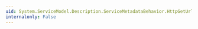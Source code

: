 ```yaml
---
uid: System.ServiceModel.Description.ServiceMetadataBehavior.HttpGetUrl
internalonly: False
---
```

